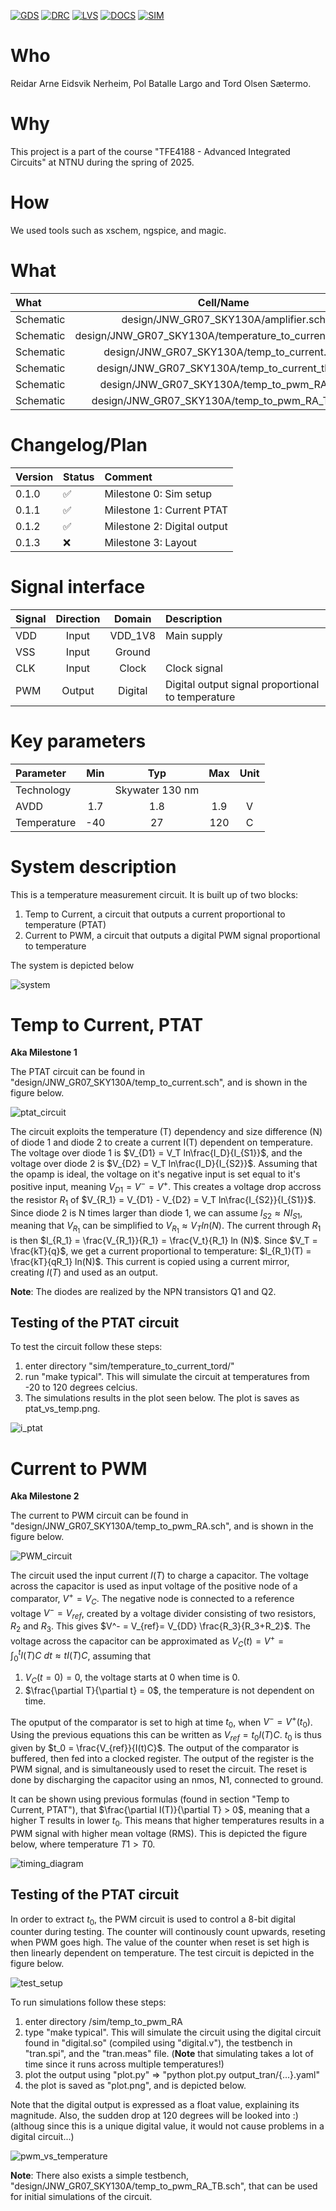 
[![GDS](../../actions/workflows/gds.yaml/badge.svg)](../../actions/workflows/gds.yaml)
[![DRC](../../actions/workflows/drc.yaml/badge.svg)](../../actions/workflows/drc.yaml)
[![LVS](../../actions/workflows/lvs.yaml/badge.svg)](../../actions/workflows/lvs.yaml)
[![DOCS](../../actions/workflows/docs.yaml/badge.svg)](../../actions/workflows/docs.yaml)
[![SIM](../../actions/workflows/sim.yaml/badge.svg)](../../actions/workflows/sim.yaml)


# Who

Reidar Arne Eidsvik Nerheim, Pol Batalle Largo and Tord Olsen Sætermo.


# Why

<explain why you made this module>
This project is a part of the course "TFE4188 - Advanced Integrated Circuits" at NTNU during the spring of 2025.


# How

<explain short how you made this module>
We used tools such as xschem, ngspice, and magic.


# What

| What      | Cell/Name |
| :-        | :-:       |
| Schematic | design/JNW_GR07_SKY130A/amplifier.sch |
| Schematic | design/JNW_GR07_SKY130A/temperature_to_current_tord.sch |
| Schematic | design/JNW_GR07_SKY130A/temp_to_current.sch |
| Schematic | design/JNW_GR07_SKY130A/temp_to_current_tb.sch |
| Schematic | design/JNW_GR07_SKY130A/temp_to_pwm_RA.sch |
| Schematic | design/JNW_GR07_SKY130A/temp_to_pwm_RA_TB.sch |

<!-- | Schematic | design/JNW_GR07_SKY130A/temp_to_current_tb.sch | -->

# Changelog/Plan

| Version | Status | Comment|
| :---| :---| :---|
|0.1.0 | :white_check_mark: | Milestone 0: Sim setup |
|0.1.1 | :white_check_mark: | Milestone 1: Current PTAT |
|0.1.2 | :white_check_mark: | Milestone 2: Digital output |
|0.1.3 | :x: | Milestone 3: Layout |


# Signal interface

| Signal    | Direction | Domain  | Description          |
| :---      | :---:     | :---:   | :---                 |
| VDD       | Input     | VDD_1V8 | Main supply          |
| VSS       | Input     | Ground  |                      |
| CLK       | Input     | Clock   | Clock signal         |
| PWM       | Output    | Digital | Digital output signal proportional to temperature |


# Key parameters

| Parameter           | Min     | Typ             | Max     | Unit  |
| :---                | :---:     | :---:         | :---:   | :---: |
| Technology          |         | Skywater 130 nm |         |       |
| AVDD                | 1.7     | 1.8             | 1.9     | V     |
| Temperature         | -40     | 27              | 120     | C     |


# System description
This is a temperature measurement circuit. It is built up of two blocks:
1. Temp to Current, a circuit that outputs a current proportional to temperature (PTAT)
2. Current to PWM, a circuit that outputs a digital PWM signal proportional to temperature


The system is depicted below

![system](/Images/SystemBlock.png)

# Temp to Current, PTAT
**Aka Milestone 1**

The PTAT circuit can be found in "design/JNW_GR07_SKY130A/temp_to_current.sch", and is shown
in the figure below. 

![ptat_circuit](/Images/PTAT.png)

The circuit exploits the temperature (T) dependency and size difference (N)
of diode 1 and diode 2 to create a current I(T) dependent on temperature. The voltage over diode 1
is $V_{D1} = V_T ln\frac{I_D}{I_{S1}}$, and the voltage over diode 2 is $V_{D2} = V_T ln\frac{I_D}{I_{S2}}$.
Assuming that the opamp is ideal, the voltage on it's negative input is set equal to it's positive input,
meaning $V_{D1} = V^- = V^+$. This creates a voltage drop accross the resistor $R_1$ of $V_{R_1} = V_{D1} - V_{D2} = V_T ln\frac{I_{S2}}{I_{S1}}$.
Since diode 2 is N times larger than diode 1, we can assume $I_{S2} \approx N I_{S1}$, meaning that $V_{R_1}$ can be simplified to $V_{R_1} \approx V_T ln(N)$.
The current through $R_1$ is then $I_{R_1} = \frac{V_{R_1}}{R_1} = \frac{V_t}{R_1} ln (N)$.
Since $V_T = \frac{kT}{q}$, we get a current proportional to temperature: $I_{R_1}(T) = \frac{kT}{qR_1} ln(N)$. This current is copied using a current mirror,
 creating $I(T)$ and used as an output.

**Note**: The diodes are realized by the NPN transistors Q1 and Q2.

## Testing of the PTAT circuit
To test the circuit follow these steps:
<!-- 
1. enter directory "jnw_gr07_sky130a/sim/temp_to_current_tb"
2. run "make typical". This will sweep the temperature in the range -40 to 120 degrees celcius
3. To see results run "cicsim wave output/tran_SchGtKttTtVt.raw" and plot the current "i(v.xdut.v1)".
-->

1. enter directory "sim/temperature_to_current_tord/"
2. run "make typical". This will simulate the circuit at temperatures 
from -20 to 120 degrees celcius.
3. The simulations results in the plot seen below. The plot is saves as ptat_vs_temp.png.

![i_ptat](/sim/temperature_to_current_tord/ptat_vs_temp.png)

# Current to PWM
**Aka Milestone 2**

The current to PWM circuit can be found in "design/JNW_GR07_SKY130A/temp_to_pwm_RA.sch", and is shown
in the figure below.

![PWM_circuit](/Images/TempToPWM.png)

The circuit used the input current $I(T)$ to charge a capacitor. The voltage across the capacitor is used as input voltage of the positive
node of a comparator, $V^+ = V_C$. The negative node is connected to a reference voltage $V^- = V_{ref}$, created by a voltage divider consisting of two resistors, $R_2$ and $R_3$.
This gives $V^- = V_{ref}= V_{DD} \frac{R_3}{R_3+R_2}$. The voltage across the capacitor can be approximated as $V_C(t) = V^+ = \int_{0}^{t} I(T)C \ dt \approx tI(T)C$, assuming that
1. $V_C(t=0) = 0$, the voltage starts at 0 when time is 0.
2. $\frac{\partial T}{\partial t} = 0$, the temperature is not dependent on time.

The oputput of the comparator is set to high at time $t_0$, when $V^- = V^+(t_0)$. Using the previous equations this can be written as $V_{ref} = t_0I(T)C$.
$t_0$ is thus given by $t_0 = \frac{V_{ref}}{I(t)C}$. The output of the comparator is buffered, then fed into a clocked register. The output of the register
is the PWM signal, and is simultaneously used to reset the circuit. The reset is done by discharging the capacitor using an nmos, N1, connected to ground.

It can be shown using previous formulas (found in section "Temp to Current, PTAT"), that $\frac{\partial I(T)}{\partial T} > 0$,
meaning that a higher T results in lower $t_0$. This means that higher temperatures results in a PWM signal with higher mean voltage (RMS). This is depicted
the figure below, where temperature $T1 > T0$.

![timing_diagram](/Images/TimingDiagram.png)



## Testing of the PTAT circuit

In order to extract $t_0$, the PWM circuit is used to control a 8-bit digital counter during testing. The counter will continously count upwards,
reseting when PWM goes high. The value of the counter when reset is set high is then linearly dependent on temperature. The test circuit is
depicted in the figure below.

![test_setup](/Images/TestCircuit.png)

To run simulations follow
these steps:

1. enter directory /sim/temp_to_pwm_RA
2. type "make typical". This will simulate the circuit using the digital circuit found in "digital.so" (compiled using "digital.v"),
the testbench in "tran.spi", and the "tran.meas" file. (**Note** that simulating takes a lot of time since it runs across multiple temperatures!)
3. plot the output using "plot.py" => "python plot.py output_tran/{...}.yaml"
4. the plot is saved as "plot.png", and is depicted below.

Note that the digital output is expressed as a float value, explaining its magnitude. Also, the sudden drop at 120 degrees will be looked into :) (althoug since this is a unique digital
value, it would not cause problems in a digital circuit...)

![pwm_vs_temperature](/sim/temp_to_pwm_RA/plot.png)

**Note**: There also exists a simple testbench, "design/JNW_GR07_SKY130A/temp_to_pwm_RA_TB.sch", that can be used for initial simulations of the circuit.
